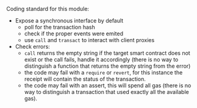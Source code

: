 Coding standard for this module:

- Expose a synchronous interface by default
  - poll for the transaction hash
  - check if the proper events were emited
  - use `call` and `transact` to interact with client proxies
- Check errors:
  - `call` returns the empty string if the target smart contract does not exist
    or the call fails, handle it accordingly (there is no way to distinguish a
    function that returns the empty string from the error)
  - the code may fail with a `require` or `revert`, for this instance the
    receipt will contain the status of the transaction.
  - the code may fail with an assert, this will spend all gas (there is no way
    to distinguish a transaction that used exactly all the available gas).
